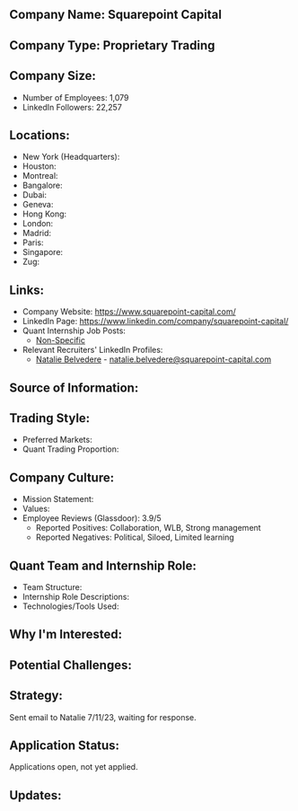 ## Company Name: Squarepoint Capital

## Company Type: Proprietary Trading

## Company Size:
- Number of Employees: 1,079
- LinkedIn Followers: 22,257

## Locations:
- New York (Headquarters): 
- Houston: 
- Montreal: 
- Bangalore: 
- Dubai: 
- Geneva: 
- Hong Kong: 
- London: 
- Madrid: 
- Paris: 
- Singapore: 
- Zug: 

## Links:
- Company Website: https://www.squarepoint-capital.com/
- LinkedIn Page: https://www.linkedin.com/company/squarepoint-capital/
- Quant Internship Job Posts: 
  - [Non-Specific](https://www.squarepoint-capital.com/careers#s5)
- Relevant Recruiters' LinkedIn Profiles: 
  - [Natalie Belvedere](https://www.linkedin.com/in/nataliebelvedere/) - natalie.belvedere@squarepoint-capital.com

## Source of Information:

## Trading Style:
- Preferred Markets: 
- Quant Trading Proportion: 

## Company Culture:
- Mission Statement: 
- Values: 
- Employee Reviews (Glassdoor): 3.9/5
  - Reported Positives: Collaboration, WLB, Strong management
  - Reported Negatives: Political, Siloed, Limited learning

## Quant Team and Internship Role:
- Team Structure: 
- Internship Role Descriptions: 
- Technologies/Tools Used: 

## Why I'm Interested:

## Potential Challenges: 

## Strategy:
Sent email to Natalie 7/11/23, waiting for response.

## Application Status:
Applications open, not yet applied.

## Updates:
